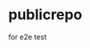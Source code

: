 # publicrepo
for e2e test




















































































































































































































































































































































































































































































































































































































































































